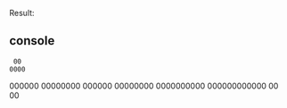 Result:
## console
     00
    0000
   000000
  00000000
   000000
  00000000
 0000000000
000000000000
     00
     00
##
